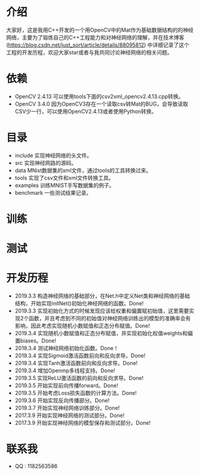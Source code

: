 # 介绍
大家好，这是我用C++开发的一个用OpenCV中的Mat作为基础数据结构的的神经网络，主要为了锻炼自己的C++工程能力和对神经网络的理解，并在技术博客(https://blog.csdn.net/just_sort/article/details/88095812) 中详细记录了这个工程的开发历程，欢迎大家star或者与我共同讨论神经网络的相关问题。
# 依赖
- OpenCV 2.4.13 可以使用tools下面的csv2xml_opencv2.4.13.cpp转换。
- OpenCV 3.4.0  因为OpenCV3存在一个读取csv转Mat的BUG，会导致读取CSV少一行，可以使用OpenCV2.4.13或者使用Python转换。
# 目录
- include 实现神经网络的头文件。
- src 实现神经网路的源码。
- data MNist数据集的xml文件，通过tools的工具转换过来。
- tools 实现了csv文件和xml文件转换工具。
- examples 训练MNIST手写数据集的例子。
- benchmark 一些测试结果记录。
# 训练

# 测试

# 开发历程
- 2019.3.3 构造神经网络的基础部分，在Net.h中定义Net类和神经网络的基础结构，开始实现initNet()初始化神经网络的函数。Done!
- 2019.3.3 实现初始化方式的时候发现应该给权重和偏置赋初始值，这里需要实现2个函数，并且考虑到不同的初始值对神经网络训练出的模型的准确率会有影响，因此考虑实现随机小数赋值和正态分布赋值。Done!
- 2019.3.4 实现随机小数赋值和正态分布赋值，并实现初始化权值weights和偏置biases。Done!
- 2019.3.4 测试神经网络初始化函数。Done！
- 2019.3.4 实现Sigmoid激活函数前向和反向求导。Done!
- 2019.3.4 实现Tanh激活函数前向和反向求导。Done!
- 2019.3.4 增加Openmp多线程支持。Done!
- 2019.3.5 实现ReLU激活函数的前向和反向求导。Done!
- 2019.3.5 开始实现前向传播forward。Done!
- 2019.3.5 开始考虑Loss损失函数的计算方法。Done!
- 2019.3.6 开始实现反向传播部分。Done!
- 2019.3.7 开始实现神经网络训练部分。Done!
- 2017.3.9 开始实现神经网络的测试部分。Done!
- 2017.3.9 开始实现神经网络的模型保存和测试部分。Done!

# 联系我
- QQ : 1182563586